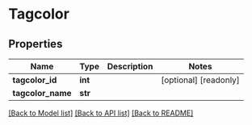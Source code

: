 # Tagcolor

## Properties
Name | Type | Description | Notes
------------ | ------------- | ------------- | -------------
**tagcolor_id** | **int** |  | [optional] [readonly] 
**tagcolor_name** | **str** |  | 

[[Back to Model list]](../README.md#documentation-for-models) [[Back to API list]](../README.md#documentation-for-api-endpoints) [[Back to README]](../README.md)


